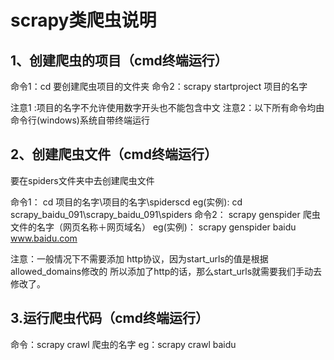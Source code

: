 # scrapy类爬虫说明

## 1、创建爬虫的项目（cmd终端运行）

命令1：cd 要创建爬虫项目的文件夹
命令2：scrapy startproject 项目的名字

注意1 :项目的名字不允许使用数字开头也不能包含中文
注意2：以下所有命令均由命令行(windows)系统自带终端运行
## 2、创建爬虫文件（cmd终端运行）

要在spiders文件夹中去创建爬虫文件

命令1：
cd 项目的名字\项目的名字\spiderscd
eg(实例):
cd   scrapy_baidu_091\scrapy_baidu_091\spiders
命令2：
scrapy genspider 爬虫文件的名字（网页名称＋网页域名）
eg(实例)：
scrapy genspider baidu www.baidu.com

注意：一般情况下不需要添加 http协议，因为start_urls的值是根据allowed_domains修改的 所以添加了http的话，那么start_urls就需要我们手动去修改了。
## 3.运行爬虫代码（cmd终端运行）
命令：scrapy crawl 爬虫的名字
eg：scrapy crawl baidu
